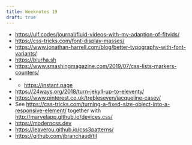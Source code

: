 ```yaml
---
title: Weeknotes 19
draft: true
---
```

- https://ulf.codes/journal/fluid-videos-with-my-adaption-of-fitvids/
- https://css-tricks.com/font-display-masses/
- https://www.jonathan-harrell.com/blog/better-typography-with-font-variants/
- https://blurha.sh
- https://www.smashingmagazine.com/2019/07/css-lists-markers-counters/
- - https://instant.page
- https://24ways.org/2018/turn-jekyll-up-to-eleventy/
- https://www.pinterest.co.uk/trebleseven/jacqueline-casey/
- See https://css-tricks.com/turning-a-fixed-size-object-into-a-responsive-element/ together with http://marvelapp.github.io/devices.css/
- https://moderncss.dev
- https://leaverou.github.io/css3patterns/
- https://github.com/jbranchaud/til